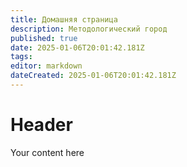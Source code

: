 ```yaml
---
title: Домашняя страница
description: Методологический город
published: true
date: 2025-01-06T20:01:42.181Z
tags: 
editor: markdown
dateCreated: 2025-01-06T20:01:42.181Z
---
```


# Header

Your content here